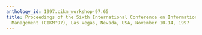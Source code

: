 ```yaml
---
anthology_id: 1997.cikm_workshop-97.65
title: Proceedings of the Sixth International Conference on Information and Knowledge
  Management (CIKM'97), Las Vegas, Nevada, USA, November 10-14, 1997
---
```

